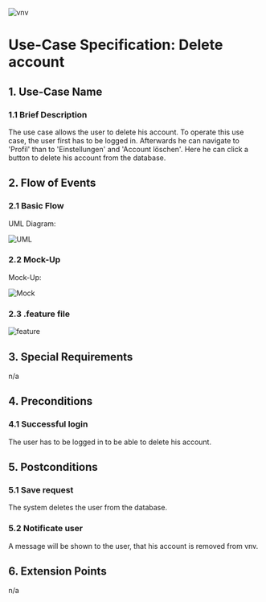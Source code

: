 ![vnv][]
# Use-Case Specification: Delete account


## 1. Use-Case Name 
### 1.1 Brief Description
The use case allows the user to delete his account. To operate this use case, the user first has to be logged in. 
Afterwards he can navigate to 'Profil' than to 'Einstellungen' and 'Account löschen'. Here he can click a button to delete his account from the database.

## 2. Flow of Events
### 2.1 Basic Flow 
UML Diagram: 

![UML][]

### 2.2 Mock-Up
Mock-Up:

![Mock][]

### 2.3 .feature file

![feature][]


## 3. Special Requirements
n/a

## 4. Preconditions
### 4.1 Successful login 
The user has to be logged in to be able to delete his account.

## 5. Postconditions
### 5.1 Save request
The system deletes the user from the database. 
### 5.2 Notificate user 
A message will be shown to the user, that his account is removed from vnv. 

## 6. Extension Points
n/a

<!-- picture links -->
[UML]: https://raw.githubusercontent.com/WMerk/VnVProject/master/doc/use%20cases/UML%20-%20delete%20account.png "UML Diagram"
[Mock]: https://raw.githubusercontent.com/WMerk/VnVProject/master/doc/mockups/DeleteAccount/Mockup_Account_loeschen.png "Mock-Up"
[feature]: https://raw.githubusercontent.com/WMerk/vnvDoc/master/doc/feature/deleteUser.PNG "Feature file"
[vnv]: https://raw.githubusercontent.com/WMerk/vnvDoc/master/logo/logo_wide_big.png "vnv logo"